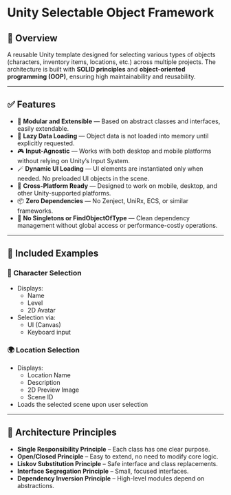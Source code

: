 # Unity Selectable Object Framework

## 📌 Overview

A reusable Unity template designed for selecting various types of objects (characters, inventory items, locations, etc.) across multiple projects. The architecture is built with **SOLID principles** and **object-oriented programming (OOP)**, ensuring high maintainability and reusability.

---

## ✅ Features

- 🔧 **Modular and Extensible** — Based on abstract classes and interfaces, easily extendable.
- 💾 **Lazy Data Loading** — Object data is not loaded into memory until explicitly requested.
- 🎮 **Input-Agnostic** — Works with both desktop and mobile platforms without relying on Unity’s Input System.
- 🪄 **Dynamic UI Loading** — UI elements are instantiated only when needed. No preloaded UI objects in the scene.
- 📱 **Cross-Platform Ready** — Designed to work on mobile, desktop, and other Unity-supported platforms.
- 📦 **Zero Dependencies** — No Zenject, UniRx, ECS, or similar frameworks.
- 🚫 **No Singletons or FindObjectOfType** — Clean dependency management without global access or performance-costly operations.

---

## 🧩 Included Examples

### 🧍 Character Selection
- Displays:
  - Name
  - Level
  - 2D Avatar
- Selection via:
  - UI (Canvas)
  - Keyboard input

### 🌍 Location Selection
- Displays:
  - Location Name
  - Description
  - 2D Preview Image
  - Scene ID
- Loads the selected scene upon user selection

---

## 🧠 Architecture Principles

- **Single Responsibility Principle** – Each class has one clear purpose.
- **Open/Closed Principle** – Easy to extend, no need to modify core logic.
- **Liskov Substitution Principle** – Safe interface and class replacements.
- **Interface Segregation Principle** – Small, focused interfaces.
- **Dependency Inversion Principle** – High-level modules depend on abstractions.

